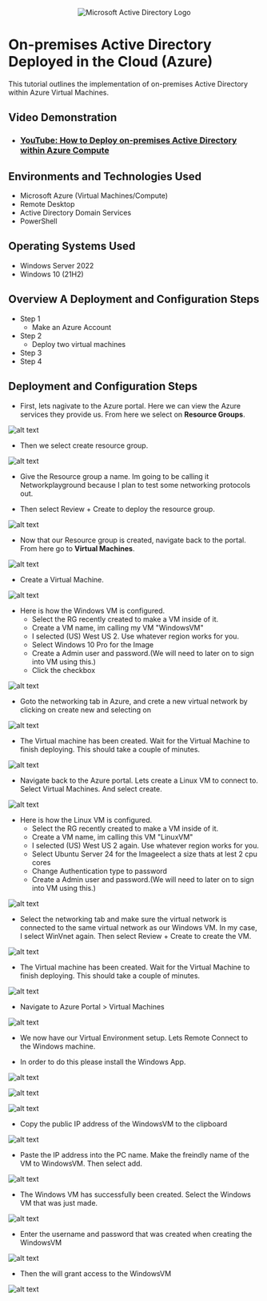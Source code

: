 <p align="center">
<img src="https://i.imgur.com/pU5A58S.png" alt="Microsoft Active Directory Logo"/>
</p>

<h1>On-premises Active Directory Deployed in the Cloud (Azure)</h1>
This tutorial outlines the implementation of on-premises Active Directory within Azure Virtual Machines.<br />


<h2>Video Demonstration</h2>

- ### [YouTube: How to Deploy on-premises Active Directory within Azure Compute](https://www.youtube.com)

<h2>Environments and Technologies Used</h2>

- Microsoft Azure (Virtual Machines/Compute)
- Remote Desktop
- Active Directory Domain Services
- PowerShell

<h2>Operating Systems Used </h2>

- Windows Server 2022
- Windows 10 (21H2)

<h2>Overview A
Deployment and Configuration Steps</h2>

- Step 1
    - Make an Azure Account
- Step 2
    - Deploy two virtual machines
- Step 3
- Step 4

<h2>Deployment and Configuration Steps</h2>

- First, lets nagivate to the Azure portal. Here we can view the Azure services they provide us. From here we select on __Resource Groups__.

![alt text](/MyScreenshots/SCR-20241117-dimr-1.png)

- Then we select create resource group.

![alt text](/MyScreenshots/SCR-20241117-disb.png)

- Give the Resource group a name. Im going to be calling it Networkplayground because I plan to test some networking protocols out.

- Then select Review + Create to deploy the resource group.

![alt text](/MyScreenshots/SCR-20241117-diyu.png)

- Now that our Resource group is created, navigate back to the portal. From here go to __Virtual Machines__.

![alt text](/MyScreenshots/SCR-20241117-exmw.png)

- Create a Virtual Machine.

![alt text](/MyScreenshots/SCR-20241117-djqw.png)

- Here is how the Windows VM is configured.
    - Select the RG recently created to make a VM inside of it.
    - Create a VM name, im calling my VM "WindowsVM"
    - I selected (US) West US 2. Use whatever region works for you.
    - Select Windows 10 Pro for the Image
    - Create a Admin user and password.(We will need to later on to sign into VM using this.)
    - Click the checkbox

![alt text](/MyScreenshots/SCR-20241117-dkls.png)

- Goto the networking tab in Azure, and crete a new virtual network by clicking on create new and selecting on 

![alt text](/MyScreenshots/SCR-20241117-dkyw.png)

- The Virtual machine has been created. Wait for the Virtual Machine to finish deploying. This should take a couple of minutes.

![alt text](/MyScreenshots/SCR-20241117-dlli.png)

- Navigate back to the Azure portal. Lets create a Linux VM to connect to. Select Virtual Machines. And select create.

![alt text](/MyScreenshots/SCR-20241117-dlqk.png)

- Here is how the Linux VM is configured.
    - Select the RG recently created to make a VM inside of it.
    - Create a VM name, im calling this VM "LinuxVM"
    - I selected (US) West US 2 again. Use whatever region works for you.
    - Select Ubuntu Server 24 for the Imageelect a size thats at lest 2 cpu cores
    - Change Authentication type to password
    - Create a Admin user and password.(We will need to later on to sign into VM using this.)
    
![alt text](/MyScreenshots/SCR-20241117-dmfd.png)

- Select the networking tab and make sure the virtual network is connected to the same virtual network as our Windows VM. In my case, I select WinVnet again. Then select Review + Create to create the VM.

![alt text](/MyScreenshots/SCR-20241117-dncg.png)

- The Virtual machine has been created. Wait for the Virtual Machine to finish deploying. This should take a couple of minutes.

![alt text](/MyScreenshots/SCR-20241117-dnle.png)

- Navigate to Azure Portal > Virtual Machines
    

![alt text](/MyScreenshots/SCR-20241117-dnrc.png)

- We now have our Virtual Environment setup. Lets Remote Connect to the Windows machine.

- In order to do this please install the Windows App.

![alt text](/MyScreenshots/SCR-20241117-dnxl.png)

![alt text](/MyScreenshots/SCR-20241117-dobq.png)

![alt text](/MyScreenshots/SCR-20241117-dofw.png)

- Copy the public IP address of the WindowsVM to the clipboard

![alt text](/MyScreenshots/SCR-20241117-dnrc.png)

- Paste the IP address into the PC name. Make the freindly name of the VM to WindowsVM. Then select add.

![alt text](/MyScreenshots/SCR-20241117-door.png)

- The Windows VM has successfully been created. Select the Windows VM that was just made.

![alt text](/MyScreenshots/SCR-20241117-dort.png)

- Enter the username and password that was created when creating the WindowsVM

![alt text](/MyScreenshots/SCR-20241117-doxt.png)

- Then the will grant access to the WindowsVM

![alt text](/MyScreenshots/SCR-20241117-dpsn.png)









